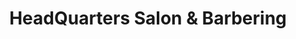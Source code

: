 ---
title: "HeadQuarters Salon & Barbering"
url: /barrie/headquarters-salon-und-barbering/
shop: Friseur
---